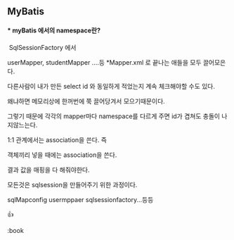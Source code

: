 ## MyBatis

#### * myBatis 에서의 namespace란? 

​	SqlSessionFactory 에서 

userMapper, studentMapper ....등 *Mapper.xml 로 끝나는 애들을 모두 끌어모은다.

다른사람이 내가 만든 select id 와 동일하게 적었는지 계속 체크해야할 수도 있다.

왜냐하면 메모리상에 한꺼번에 쭉 끌어당겨서 모으기때문이다.

그렇기 때문에 각각의 mapper마다 namespace를 다르게 주면 id가 겹쳐도 충돌이 나지않느는다. 



1:1 관계에서는 association을 쓴다. 즉 

객체끼리 넣을 때에는 association을 쓴다. 

결과 값을 매핑을 다 해줘야한다. 



모든것은 sqlsession을 만들어주기 위한 과정이다.

sqlMapconfig usermppaer sqlsessionfactory...등등

:thumbsup:

:book



